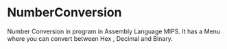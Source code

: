 # NumberConversion
Number Conversion in program in Assembly Language MIPS. 
It has a Menu where you can convert between Hex , Decimal and Binary.

